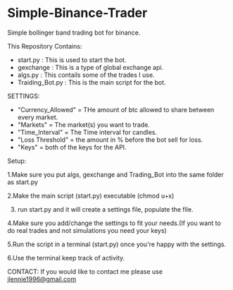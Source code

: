 # Simple-Binance-Trader

Simple bollinger band trading bot for binance.


This Repository Contains:

- start.py : This is used to start the bot.
- gexchange : This is a type of global exchange api.
- algs.py : This contails some of the trades I use.
- Traiding_Bot.py : This is the main script for the bot.


SETTINGS:

- "Currency_Allowed" = THe amount of btc allowed to share between every market.
- "Markets" = The market(s) you want to trade.
- "Time_Interval" = The Time interval for candles.
- "Loss Threshold" = the amount in % before the bot sell for loss.
- "Keys" = both of the keys for the API.


Setup:

1.Make sure you put algs, gexchange and Trading_Bot into the same folder as start.py

2.Make the main script (start.py) executable (chmod u+x)

3. run start.py and it will create a settings file, populate the file.

4.Make sure you add/change the settings to fit your needs.(If you want to do real trades and not simulations you need your keys)

5.Run the script in a terminal (start.py) once you're happy with the settings.

6.Use the terminal keep track of activity.


CONTACT: If you would like to contact me please use jlennie1996@gmail.com
